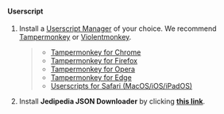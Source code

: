 #### Userscript

1. Install a [Userscript Manager](https://en.wikipedia.org/wiki/Userscript_manager) of your choice. We recommend [Tampermonkey](https://www.tampermonkey.net/) or [Violentmonkey](https://violentmonkey.github.io/).
    > - [Tampermonkey for Chrome](https://chrome.google.com/webstore/detail/tampermonkey/dhdgffkkebhmkfjojejmpbldmpobfkfo)<br>
    > - [Tampermonkey for Firefox](https://addons.mozilla.org/en/firefox/addon/tampermonkey/)<br>
    > - [Tampermonkey for Opera](https://addons.opera.com/en/extensions/details/tampermonkey-beta/)<br>
    > - [Tampermonkey for Edge](https://microsoftedge.microsoft.com/addons/detail/tampermonkey/iikmkjmpaadaobahmlepeloendndfphd)<br>
    > - [Userscripts for Safari (MacOS/iOS/iPadOS)](https://apps.apple.com/us/app/userscripts/id1463298887)<br>

2. Install **Jedipedia JSON Downloader** by clicking **[this link](../../raw/main/path-generator.user.js)**.
